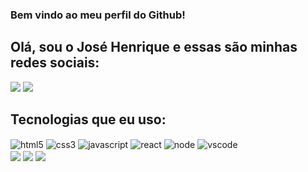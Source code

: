 ### Bem vindo ao meu perfil do Github!

## Olá, sou o José Henrique e essas são minhas redes sociais:

<div>
    <img src="https://github-readme-stats.vercel.app/api?username=josehenriquepg&show_icons=true&theme=dark"/>
    <img src="https://github-readme-stats.vercel.app/api/top-langs/?username=josehenriquepg&langs_count=8&theme=dark" />
</div>

## Tecnologias que eu uso:

<div style="display: inline_block">
    <img align="center" alt="html5" src="https://img.shields.io/badge/HTML5-E34F26?style=for-the-badge&logo=html5&logoColor=white" />
    <img align="center" alt="css3" src="https://img.shields.io/badge/CSS3-1572B6?style=for-the-badge&logo=css3&logoColor=white" />
    <img align="center" alt="javascript" src="https://img.shields.io/badge/JavaScript-323330?style=for-the-badge&logo=javascript&logoColor=F7DF1E" />
    <img align="center" alt="react" src="https://img.shields.io/badge/React-20232A?style=for-the-badge&logo=react&logoColor=61DAFB" />
    <img align="center" alt="node" src="https://img.shields.io/badge/Node.js-43853D?style=for-the-badge&logo=node.js&logoColor=white" />
    <img align="center" alt="vscode" src="https://img.shields.io/badge/Visual_Studio_Code-0078D4?style=for-the-badge&logo=visual%20studio%20code&logoColor=white" />
</div>

<div style="display: inline_block">
    <img align="center" src="https://img.shields.io/badge/LinkedIn-0077B5?style=for-the-badge&logo=linkedin&logoColor=white"/>
    <img align="center" src="https://img.shields.io/badge/Discord-7289DA?style=for-the-badge&logo=discord&logoColor=white" />
    <img align="center" src="https://img.shields.io/badge/Medium-12100E?style=for-the-badge&logo=medium&logoColor=white" />
</div>

